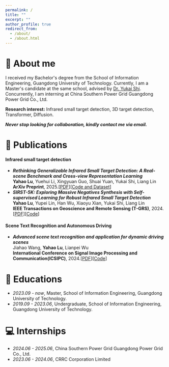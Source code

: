 ```yaml
---
permalink: /
title: ""
excerpt: ""
author_profile: true
redirect_from: 
  - /about/
  - /about.html
---
```


# 💬 About me
I received my Bachelor's degree from the School of Information Engineering, Guangdong University of Technology. Currently, I am a Master's candidate at the same school, advised by [Dr. Yukai Shi](https://ykshi.github.io/). Concurrently, I am interning at China Southern Power Grid Guangdong Power Grid Co., Ltd.


**Research interest:** Infrared small target detection, 3D target detection, Transformer, Diffusion. 

***Never stop looking for collaboration, kindly contact me via email.***




# 📝 Publications 

#### Infrared small target detection
- ***Rethinking Generalizable Infrared Small Target Detection: A Real-scene Benchmark and Cross-view Representation Learning*** \
**Yahao Lu**, Yuehui Li, Xingyuan Guo, Shuai Yuan, Yukai Shi, Liang Lin \
**ArXiv Preprint**, 2025.[[PDF](https://arxiv.org/abs/2504.16487)][[Code and Dataset](https://github.com/luy0222/RealScene-ISTD)]
- ***SIRST-5K: Exploring Massive Negatives Synthesis with Self-supervised Learning for Robust Infrared Small Target Detection*** \
**Yahao Lu**, Yupei Lin, Han Wu, Xiaoyu Xian, Yukai Shi, Liang Lin \
**IEEE Transactions on Geoscience and Remote Sensing (T-GRS)**, 2024.[[PDF](https://arxiv.org/abs/2403.05416)][[Code](https://github.com/luy0222/SIRST-5K)]

#### Scene Text Recognition and Autonomous Driving
- ***Advanced scene text recognition and application for dynamic driving scenes*** \
Jiahao Wang, **Yahao Lu**, Lianpei Wu \
**International Conference on Signal Image Processing and Communication(ICSIPC)**, 2024.[[PDF](https://www.spiedigitallibrary.org/conference-proceedings-of-spie/13253/1325318/Advanced-scene-text-recognition-and-application-for-dynamic-driving-scenes/10.1117/12.3041890.short)][[Code](https://luy0222.github.io/)]

# 📖 Educations
- *2023.09 - now*, Master, School of Information Engineering, Guangdong University of Technology.
- *2019.09 - 2023.06*, Undergraduate, School of Information Engineering, Guangdong University of Technology.

# 💻 Internships
- *2024.06 - 2025.06*, China Southern Power Grid Guangdong Power Grid Co., Ltd.
- *2023.06 - 2024.06*, CRRC Corporation Limited

<!-- # 💬 Invited Talks
- *2021.06*, Lorem ipsum dolor sit amet, consectetur adipiscing elit. Vivamus ornare aliquet ipsum, ac tempus justo dapibus sit amet. 
- *2021.03*, Lorem ipsum dolor sit amet, consectetur adipiscing elit. Vivamus ornare aliquet ipsum, ac tempus justo dapibus sit amet.  \| [\[video\]](https://github.com/)-->
